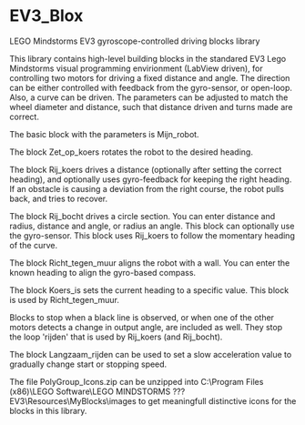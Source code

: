 # EV3_Blox
LEGO Mindstorms EV3 gyroscope-controlled driving blocks library

This library contains high-level building blocks in the standared EV3 Lego Mindstorms visual programming envirionment (LabView driven), for controlling two motors for driving a fixed distance and angle. The direction can be either controlled with feedback from the gyro-sensor, or open-loop. Also, a curve can be driven. The parameters can be adjusted to match the wheel diameter and distance, such that distance driven and turns made are correct.

The basic block with the parameters is Mijn_robot. 

The block Zet_op_koers rotates the robot to the desired heading.

The block Rij_koers drives a distance (optionally after setting the correct heading), and optionally uses gyro-feedback for keeping the right heading. If an obstacle is causing a deviation from the right course, the robot pulls back, and tries to recover.

The block Rij_bocht drives a circle section. You can enter distance and radius, distance and angle, or radius an angle. This block can optionally use the gyro-sensor. This block uses Rij_koers to follow the momentary heading of the curve.

The block Richt_tegen_muur aligns the robot with a wall. You can enter the known heading to align the gyro-based compass.

The block Koers_is sets the current heading to a specific value. This block is used by Richt_tegen_muur.

Blocks to stop when a black line is observed, or when one of the other motors detects a change in output angle, are included as well. They stop the loop 'rijden' that is used by Rij_koers (and Rij_bocht). 

The block Langzaam_rijden can be used to set a slow acceleration value to gradually change start or stopping speed.

The file PolyGroup_Icons.zip can be unzipped into C:\Program Files (x86)\LEGO Software\LEGO MINDSTORMS ??? EV3\Resources\MyBlocks\images to get meaningfull distinctive icons for the blocks in this library.
